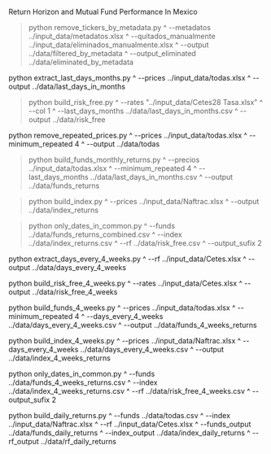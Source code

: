 Return Horizon and Mutual Fund Performance In Mexico


> python remove_tickers_by_metadata.py  ^
    --metadatos ../input_data/metadatos.xlsx  ^
    --quitados_manualmente ../input_data/eliminados_manualmente.xlsx  ^
    --output ../data/filtered_by_metadata  ^
    --output_eliminated ../data/eliminated_by_metadata


    

python extract_last_days_months.py ^
    --prices ../input_data/todas.xlsx ^
    --output ../data/last_days_in_months

> python build_risk_free.py ^
    --rates             "../input_data/Cetes28 Tasa.xlsx" ^
    --col               1 ^
    --last_days_months  ../data/last_days_in_months.csv ^
    --output            ../data/risk_free

python remove_repeated_prices.py ^
    --prices          ../input_data/todas.xlsx ^
    --minimum_repeated 4 ^
    --output           ../data/todas

> python build_funds_monthly_returns.py ^
    --precios          ../input_data/todas.xlsx ^
    --minimum_repeated 4 ^
    --last_days_months ../data/last_days_in_months.csv ^
    --output           ../data/funds_returns

> python build_index.py ^
    --prices ../input_data/Naftrac.xlsx ^
    --output ../data/index_returns

> python only_dates_in_common.py ^
    --funds        ../data/funds_returns_combined.csv ^
    --index        ../data/index_returns.csv ^
    --rf           ../data/risk_free.csv ^
    --output_sufix 2





python extract_days_every_4_weeks.py ^
    --rf     ../input_data/Cetes.xlsx ^
    --output ../data/days_every_4_weeks

python build_risk_free_4_weeks.py ^
    --rates    ../input_data/Cetes.xlsx ^
    --output   ../data/risk_free_4_weeks

python build_funds_4_weeks.py ^
    --prices               ../input_data/todas.xlsx ^
    --minimum_repeated     4 ^
    --days_every_4_weeks   ../data/days_every_4_weeks.csv ^
    --output               ../data/funds_4_weeks_returns

python build_index_4_weeks.py ^
    --prices               ../input_data/Naftrac.xlsx ^
    --days_every_4_weeks   ../data/days_every_4_weeks.csv ^
    --output               ../data/index_4_weeks_returns

python only_dates_in_common.py ^
    --funds        ../data/funds_4_weeks_returns.csv ^
    --index        ../data/index_4_weeks_returns.csv ^
    --rf           ../data/risk_free_4_weeks.csv ^
    --output_sufix 2



python build_daily_returns.py ^
    --funds ../data/todas.csv ^
    --index ../input_data/Naftrac.xlsx ^
    --rf    ../input_data/Cetes.xlsx ^
    --funds_output ../data/funds_daily_returns ^
    --index_output ../data/index_daily_returns ^
    --rf_output    ../data/rf_daily_returns